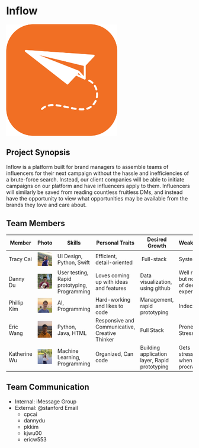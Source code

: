 # Inflow
<img src="./images/logo.png" width="300">

## Project Synopsis
Inflow is a platform built for brand managers to assemble teams of influencers for their next campaign without the hassle and inefficiencies of a brute-force search. Instead, our client companies will be able to initiate campaigns on our platform and have influencers apply to them. Influencers will similarly be saved from reading countless fruitless DMs, and instead have the opportunity to view what opportunities may be available from the brands they love and care about.

## Team Members
Member | Photo | Skills | Personal Traits | Desired Growth | Weaknesses
--- | --- | --- | --- | --- | ---
Tracy Cai | <img src="./images/tracy.jpg" width="300"> | UI Design, Python, Swift | Efficient, detail-oriented |  Full-stack | Systems
Danny Du | <img src="./images/danny.jpg" width="300"> | User testing, Rapid prototyping, Programming | Loves coming up with ideas and features | Data visualization, using github | Well rounded but no area of deep expertise
Phillip Kim | <img src="./images/phillip.jpg" width="300"> | AI, Programming | Hard-working and likes to code | Management, rapid prototyping | Indecisive
Eric Wang | <img src="./images/eric.jpg" width="300"> | Python, Java, HTML | Responsive and Communicative, Creative Thinker | Full Stack | Prone to Stress
Katherine Wu | <img src="./images/katherine.jpg" width="300"> | Machine Learning, Programming | Organized, Can code | Building application layer, Rapid prototyping | Gets stressed when people procrastinate

## Team Communication
* Internal: iMessage Group
* External: @stanford Email
    * cpcai
    * dannydu
    * pkkim
    * kjwu00
    * ericw553
